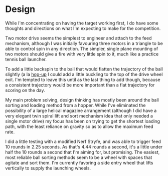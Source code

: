 Design
======

While I'm concentrating on having the target working first, I do have some thoughts and 
directions on what I'm expecting to make for the competition. 

Two motor drive seems the simplest to engineer and attach to the feed mechanism, although 
I was initially favouring three motors in a triangle to be able to control spin in any 
direction. The simpler, single plane mounting of two motors should give a fire with very 
little spin to it, much like a practice tennis ball launcher. 

To add a little backspin to the ball that would flatten the trajectory of the ball slightly 
(a la [hop-up](https://en.wikipedia.org/wiki/Hop-Up_(Airsoft)) I could add a little buckling 
to the top of the drive wheel exit. I'm tempted to leave this until as the last thing to add 
though, because a consistent trajectory would be more important than a flat trajectory for 
scoring on the day. 

My main problem solving, design thinking has mostly been around the ball sorting and loading 
method from a hopper. While I've eliminated the possibility of a large helical magazine 
arrangement (although I did have a very elegant twin spiral lift and sort mechanism idea 
that only needed a single motor drive) my focus has been on trying to get the shortest 
loading path, with the least reliance on gravity so as to allow the maximum feed rate. 

I did a little testing with a modified Nerf Stryfe, and was able to trigger feed 10 rounds 
in 2.25 seconds. As that's 4.44 rounds a second, it's a little under half the 10 rounds a
second that I'm aiming for, but promising. The easiest, most reliable ball sorting methods 
seem to be a wheel with spaces that agitate and sort them. I'm currently favoring a side entry 
wheel that lifts vertically to supply the launching wheels. 
